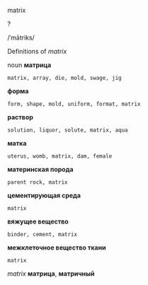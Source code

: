 matrix

?

/ˈmātriks/

Definitions of _matrix_

noun
**матрица**

    matrix, array, die, mold, swage, jig
**форма**

    form, shape, mold, uniform, format, matrix
**раствор**

    solution, liquor, solute, matrix, aqua
**матка**

    uterus, womb, matrix, dam, female
**материнская порода**

    parent rock, matrix
**цементирующая среда**

    matrix
**вяжущее вещество**

    binder, cement, matrix
**межклеточное вещество ткани**

    matrix

_matrix_
**матрица**, **матричный**